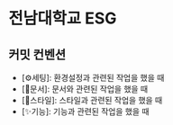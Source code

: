 # 전남대학교 ESG

## 커밋 컨벤션

- [⚙세팅]: 환경설정과 관련된 작업을 했을 때
- [📜문서]: 문서와 관련된 작업을 했을 때
- [🎨스타일]: 스타일과 관련된 작업을 했을 때
- [✨기능]: 기능과 관련된 작업을 했을 때
